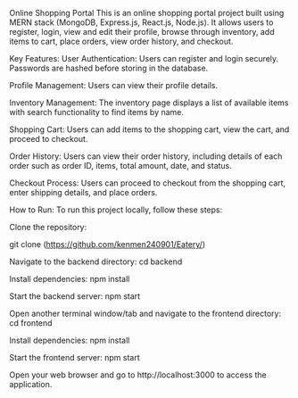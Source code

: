 Online Shopping Portal
This is an online shopping portal project built using MERN stack (MongoDB, Express.js, React.js, Node.js). It allows users to register, login, view and edit their profile, browse through inventory, add items to cart, place orders, view order history, and checkout.

Key Features:
User Authentication: Users can register and login securely. Passwords are hashed before storing in the database.

Profile Management: Users can view their profile details.

Inventory Management: The inventory page displays a list of available items with search functionality to find items by name.

Shopping Cart: Users can add items to the shopping cart, view the cart, and proceed to checkout.

Order History: Users can view their order history, including details of each order such as order ID, items, total amount, date, and status.

Checkout Process: Users can proceed to checkout from the shopping cart, enter shipping details, and place orders.

How to Run:
To run this project locally, follow these steps:

Clone the repository:

git clone (https://github.com/kenmen240901/Eatery/)

Navigate to the backend directory:
cd backend

Install dependencies:
npm install

Start the backend server:
npm start

Open another terminal window/tab and navigate to the frontend directory:
cd frontend

Install dependencies:
npm install

Start the frontend server:
npm start

Open your web browser and go to http://localhost:3000 to access the application.
